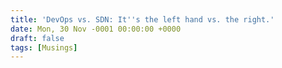 ```yaml
---
title: 'DevOps vs. SDN: It''s the left hand vs. the right.'
date: Mon, 30 Nov -0001 00:00:00 +0000
draft: false
tags: [Musings]
---
```


